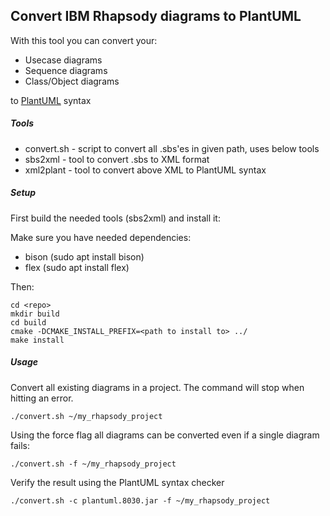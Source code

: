 ## Convert IBM Rhapsody diagrams to PlantUML

With this tool you can convert your:
* Usecase diagrams
* Sequence diagrams
* Class/Object diagrams

to [PlantUML](http://plantuml.sourceforge.net) syntax


##### Tools
* convert.sh - script to convert all .sbs'es in given path, uses below tools
* sbs2xml    - tool to convert .sbs to XML format
* xml2plant  - tool to convert above XML to PlantUML syntax

##### Setup
First build the needed tools (sbs2xml) and install it:

Make sure you have needed dependencies:
* bison (sudo apt install bison)
* flex (sudo apt install flex)

Then:
```
cd <repo>
mkdir build
cd build
cmake -DCMAKE_INSTALL_PREFIX=<path to install to> ../
make install
```



##### Usage
Convert all existing diagrams in a project.
The command will stop when hitting an error.
```
./convert.sh ~/my_rhapsody_project
```

Using the force flag all diagrams can be converted even if a single diagram fails:
```
./convert.sh -f ~/my_rhapsody_project
```

Verify the result using the PlantUML syntax checker
```
./convert.sh -c plantuml.8030.jar -f ~/my_rhapsody_project
```
